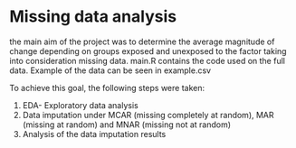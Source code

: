 # Missing data analysis 
the main aim of the project was to determine the average magnitude of change depending on groups exposed and unexposed to the factor taking into consideration missing data.
main.R contains the code used on the full data. Example of the data can be seen in example.csv

To achieve this goal, the following steps were taken:
1. EDA- Exploratory data analysis
2. Data imputation under MCAR (missing completely at random), MAR (missing at random) and MNAR (missing not at random)
3. Analysis of the data imputation results
